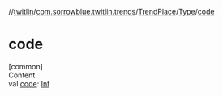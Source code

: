 //[twitlin](../../../index.md)/[com.sorrowblue.twitlin.trends](../../index.md)/[TrendPlace](../index.md)/[Type](index.md)/[code](code.md)



# code  
[common]  
Content  
val [code](code.md): [Int](https://kotlinlang.org/api/latest/jvm/stdlib/kotlin/-int/index.html)  



